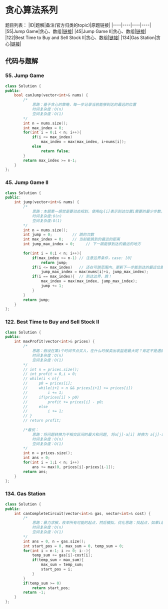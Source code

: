 # 贪心算法系列

题目列表：
|ID|题解|备注(官方归类的topic)|原题链接|
|----|----|----|----|
|55|Jump Game|贪心、数组|[链接](https://leetcode.com/problems/jump-game/)|
|45|Jump Game II|贪心、数组|[链接](https://leetcode.com/problems/jump-game-ii/)|
|122|Best Time to Buy and Sell Stock II|贪心、数组|[链接](https://leetcode.com/problems/best-time-to-buy-and-sell-stock-ii/)|
|134|Gas Station|贪心|[链接](https://leetcode.com/problems/gas-station/)|

## 代码与题解
### 55. Jump Game 
```cpp
class Solution {
public:
    bool canJump(vector<int>& nums) {
        /*
            思路：基于贪心的策略，每一步记录当前能够到达的最远的位置
            时间复杂度：O(n)
            空间复杂度：O(1)
        */
        int n = nums.size();
        int max_index = 0;
        for(int i = 0;i < n; i++){
            if(i <= max_index)
                max_index = max(max_index, i+nums[i]);
            else
                return false;
        }
        return max_index >= n-1;
    }
};
```

### 45. Jump Game II 
```cpp
class Solution {
public:
    int jump(vector<int>& nums) {
        /*
            思路：本题第一感觉是要动态规划，使用dp[i]表示到达位置i需要的最少步数，这样时间复杂度为O(n^2),因为最坏情况下每一步都要遍历后面的所有位置的值(例如case：[5,5,5,5,5])，空间复杂度为O(n)，但是使用贪心算法则可优化。
            时间复杂度:O(n)
            空间复杂度:O(1)
        */
        int n = nums.size();
        int jump = 0;         // 跳的次数
        int max_index = 0;    // 当前能跳到的最远的距离
        int jump_max_index = 0;     // 下一跳能够到达的最远的地方
        
        for(int i = 0;i < n; i++){
            if(max_index >= n-1) // 注意边界条件，case: [0]
                return jump;
            if(i <= max_index)   // 还在可跳范围内，更新下一步能到达的最远位置
                jump_max_index = max(nums[i]+i, jump_max_index);
            if(i == max_index){  // 到达边界，跳！
                max_index = max(max_index, jump_max_index);
                jump += 1;
            }
        }
        return jump;
    }
};
```
### 122. Best Time to Buy and Sell Stock II 
```cpp
class Solution {
public:
    int maxProfit(vector<int>& prices) {
        /*
            思路：假设在第i个时间节点买入，在什么时候卖出收益是最大呢？肯定不是遇到比price[i]高的价格就卖，想要收益最大化就要继续往后看，假设后面价格是一直升高的（case：1 4 5 6 5 8），则在价格最高点（6）卖，需要证明的是：在1处买6处卖，再在5处买8处卖的收益是比1处买8处卖的收益更高。
            时间复杂度：O(n)
            空间复杂度：O(1)
        */
        // int n = prices.size();
        // int profit = 0,i = 0;
        // while(i < n){
        //     p0 = prices[i];
        //     while(i+1 < n && prices[i+1] >= prices[i])
        //         i += 1;
        //     if(prices[i] > p0)
        //         profit += prices[i] - p0;
        //     else
        //         i += 1;
        // }
        // return profit;
        
        /*最优：
            思路：将问题转换为不相交区间的最大和问题, 将a[j]-a[i] 转换为 a[j]-a[j-1]+a[j-1]-a[j-2]....a[i+1]-a[i]，则问题转换尽可能找长度为1的区间使得它们的差值和最大，遍历一次则保证没有相交
            时间复杂度：O(n)
            空间复杂度：O(1)
        */
        int n = prices.size();
        int ans = 0;
        for(int i = 1;i < n; i++)
            ans += max(0, prices[i]-prices[i-1]);
        return ans;
    }
};
```
### 134. Gas Station
```cpp
class Solution {
public:
    int canCompleteCircuit(vector<int>& gas, vector<int>& cost) {
        /*
            思路：暴力求解，枚举所有可能的起点，然后模拟，优化思路：找起点，如果i是起点，则从i到n-1积累的油量肯定相比去其他点更多，所以有解则起点必定是i，如果到0（已经走了一圈）积累的油量为负值则无解。
            时间复杂度：O(n)
            空间复杂度：O(1)
        */
        int ans = 0, n = gas.size();
        int start_pos = 0, max_sum = 0, temp_sum = 0;
        for(int i = n-1; i >= 0; i--){
            temp_sum += gas[i]-cost[i];
            if(temp_sum > max_sum){
                max_sum = temp_sum;
                start_pos = i;
            }
        }
        if(temp_sum >= 0)
            return start_pos;
        return -1;
    }
};
```